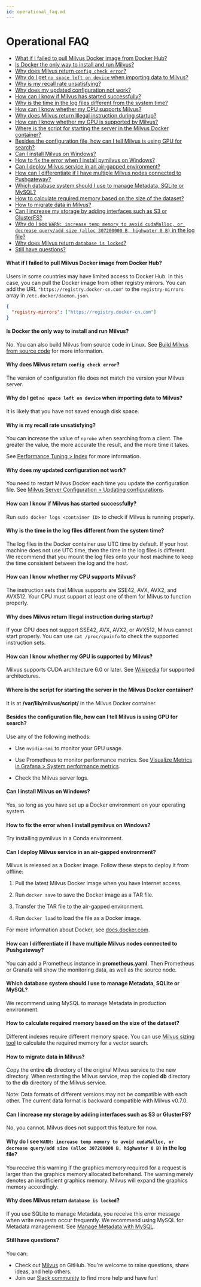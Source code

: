 ```yaml
---
id: operational_faq.md
---
```


# Operational FAQ

<!-- TOC -->

- [What if I failed to pull Milvus Docker image from Docker Hub?](#What-if-I-failed-to-pull-Milvus-Docker-image-from-Docker-Hub)
- [Is Docker the only way to install and run Milvus?](#Is-Docker-the-only-way-to-install-and-run-Milvus)
- [Why does Milvus return `config check error`?](#Why-does-Milvus-return-config-check-error)
- [Why do I get `no space left on device` when importing data to Milvus?](#Why-do-I-get-no-space-left-on-device-when-importing-data-to-Milvus)
- [Why is my recall rate unsatisfying?](#Why-is-my-recall-rate-unsatisfying)
- [Why does my updated configuration not work?](#Why-does-my-updated-configuration-not-work)
- [How can I know if Milvus has started successfully?](#How-can-I-know-if-Milvus-has-started-successfully)
- [Why is the time in the log files different from the system time?](#Why-is-the-time-in-the-log-files-different-from-the-system-time)
- [How can I know whether my CPU supports Milvus?](#How-can-I-know-whether-my-CPU-supports-Milvus)
- [Why does Milvus return Illegal instruction during startup?](#Why-does-Milvus-return-Illegal-instruction-during-startup)
- [How can I know whether my GPU is supported by Milvus?](#How-can-I-know-whether-my-GPU-is-supported-by-Milvus)
- [Where is the script for starting the server in the Milvus Docker container?](#Where-is-the-script-for-starting-the-server-in-the-Milvus-Docker-container)
- [Besides the configuration file, how can I tell Milvus is using GPU for search?](#Besides-the-configuration-file-how-can-I-tell-Milvus-is-using-GPU-for-search)
- [Can I install Milvus on Windows?](#Can-I-install-Milvus-on-Windows)
- [How to fix the error when I install pymilvus on Windows?](#How-to-fix-the-error-when-I-install-pymilvus-on-Windows)
- [Can I deploy Milvus service in an air-gapped environment?](#Can-I-deploy-Milvus-service-in-an-air-gapped-environment)
- [How can I differentiate if I have multiple Milvus nodes connected to Pushgateway?](#How-can-I-differentiate-if-I-have-multiple-Milvus-nodes-connected-to-Pushgateway)
- [Which database system should I use to manage Metadata, SQLite or MySQL?](#Which-database-system-should-I-use-to-manage-Metadata-SQLite-or-MySQL)
- [How to calculate required memory based on the size of the dataset?](#How-to-calculate-required-memory-based-on-the-size-of-the-dataset)
- [How to migrate data in Milvus?](#How-to-migrate-data-in-Milvus)
- [Can I increase my storage by adding interfaces such as S3 or GlusterFS?](#Can-I-increase-my-storage-by-adding-interfaces-such-as-S3-or-GlusterFS)
- [Why do I see `WARN: increase temp memory to avoid cudaMalloc, or decrease query/add size (alloc 307200000 B, highwater 0 B)` in the log file?](#Why-do-I-see-WARN-increase-temp-memory-to-avoid-cudaMalloc-or-decrease-queryadd-size-alloc-307200000-B-highwater-0-B-in-the-log-file)
- [Why does Milvus return `database is locked`?](#Why-does-Milvus-return-database-is-locked)
- [Still have questions?](#Still-have-questions)

<!-- /TOC -->

#### What if I failed to pull Milvus Docker image from Docker Hub?

Users in some countries may have limited access to Docker Hub. In this case, you can pull the Docker image from other registry mirrors. You can add the URL `"https://registry.docker-cn.com"` to the `registry-mirrors` array in `/etc.docker/daemon.json`.

```json
{
  "registry-mirrors": ["https://registry.docker-cn.com"]
}
```

#### Is Docker the only way to install and run Milvus?

No. You can also build Milvus from source code in Linux. See [Build Milvus from source code](https://github.com/milvus-io/milvus/blob/master/INSTALL.md) for more information.

#### Why does Milvus return `config check error`?

The version of configuration file does not match the version your Milvus server.

#### Why do I get `no space left on device` when importing data to Milvus?

It is likely that you have not saved enough disk space.

#### Why is my recall rate unsatisfying?

You can increase the value of `nprobe` when searching from a client. The greater the value, the more accurate the result, and the more time it takes.

See [Performance Tuning > Index](tuning.md#Index) for more information.

#### Why does my updated configuration not work?

You need to restart Milvus Docker each time you update the configuration file. See [Milvus Server Configuration > Updating configurations](milvus_config.md#Updating-configurations).

#### How can I know if Milvus has started successfully?

Run `sudo docker logs <container ID>` to check if Milvus is running properly.

#### Why is the time in the log files different from the system time?

The log files in the Docker container use UTC time by default. If your host machine does not use UTC time, then the time in the log files is different. We recommend that you mount the log files onto your host machine to keep the time consistent between the log and the host.

#### How can I know whether my CPU supports Milvus?

The instruction sets that Milvus supports are SSE42, AVX, AVX2, and AVX512. Your CPU must support at least one of them for Milvus to function properly.

#### Why does Milvus return Illegal instruction during startup?

If your CPU does not support SSE42, AVX, AVX2, or AVX512, Milvus cannot start properly. You can use `cat /proc/cpuinfo` to check the supported instruction sets.

#### How can I know whether my GPU is supported by Milvus?

Milvus supports CUDA architecture 6.0 or later. See [Wikipedia](https://en.wikipedia.org/wiki/CUDA) for supported architectures.

#### Where is the script for starting the server in the Milvus Docker container?

It is at **/var/lib/milvus/script/** in the Milvus Docker container.

#### Besides the configuration file, how can I tell Milvus is using GPU for search?

Use any of the following methods:

- Use `nvidia-smi` to monitor your GPU usage.

- Use Prometheus to monitor performance metrics. See [Visualize Metrics in Grafana > System performance metrics](setup_grafana.md#System-performance-metrics).

- Check the Milvus server logs.

#### Can I install Milvus on Windows?

Yes, so long as you have set up a Docker environment on your operating system.

#### How to fix the error when I install pymilvus on Windows?

Try installing pymilvus in a Conda environment.

#### Can I deploy Milvus service in an air-gapped environment?

Milvus is released as a Docker image. Follow these steps to deploy it from offline:

1. Pull the latest Milvus Docker image when you have Internet access.

2. Run `docker save` to save the Docker image as a TAR file.

3. Transfer the TAR file to the air-gapped environment.

4. Run `docker load` to load the file as a Docker image.

For more information about Docker, see [docs.docker.com](https://docs.docker.com/).

#### How can I differentiate if I have multiple Milvus nodes connected to Pushgateway?

You can add a Prometheus instance in **prometheus.yaml**. Then Prometheus or Granafa will show the monitoring data, as well as the source node.

#### Which database system should I use to manage Metadata, SQLite or MySQL?

We recommend using MySQL to manage Metadata in production environment.

#### How to calculate required memory based on the size of the dataset?

Different indexes require different memory space. You can use [Milvus sizing tool](https://zilliz.com/sizing-tool/) to calculate the required memory for a vector search.

#### How to migrate data in Milvus?

Copy the entire **db** directory of the original Milvus service to the new directory. When restarting the Milvus service, map the copied **db** directory to the **db** directory of the Milvus service.

<div class="alert note">
Note: Data formats of different versions may not be compatible with each other. The current data format is backward compatible with Milvus v0.7.0.
</div>

#### Can I increase my storage by adding interfaces such as S3 or GlusterFS?

No, you cannot. Milvus does not support this feature for now.

#### Why do I see `WARN: increase temp memory to avoid cudaMalloc, or decrease query/add size (alloc 307200000 B, highwater 0 B)` in the log file?

You receive this warning if the graphics memory required for a request is larger than the graphics memory allocated beforehand. The warning merely denotes an insufficient graphics memory. Milvus will expand the graphics memory accordingly. 

#### Why does Milvus return `database is locked`?

If you use SQLite to manage Metadata, you receive this error message when write requests occur frequently. We recommend using MySQL for Metadata management. See [Manage Metadata with MySQL](data_manage.md).

#### Still have questions?

You can:

- Check out [Milvus](https://github.com/milvus-io/milvus/issues) on GitHub. You're welcome to raise questions, share ideas, and help others.
- Join our [Slack community](https://join.slack.com/t/milvusio/shared_invite/enQtNzY1OTQ0NDI3NjMzLWNmYmM1NmNjOTQ5MGI5NDhhYmRhMGU5M2NhNzhhMDMzY2MzNDdlYjM5ODQ5MmE3ODFlYzU3YjJkNmVlNDQ2ZTk) to find more help and have fun!